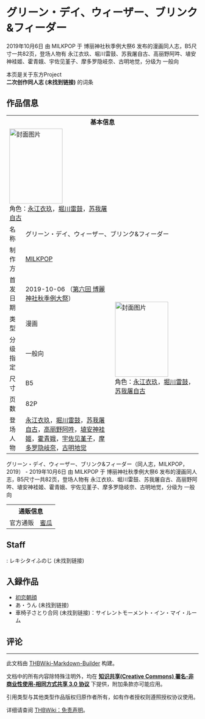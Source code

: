 # グリーン・デイ、ウィーザー、ブリンク&フィーダー

<!-- source html: G:\repos\THBWiki-Markdown-Builder\THBWikiMarkdown\Temp\main\2\2b\ns0%3A%E3%82%B0%E3%83%AA%E3%83%BC%E3%83%B3%E3%83%BB%E3%83%87%E3%82%A4%E3%80%81%E3%82%A6%E3%82%A3%E3%83%BC%E3%82%B6%E3%83%BC%E3%80%81%E3%83%96%E3%83%AA%E3%83%B3%E3%82%AF%26%E3%83%95%E3%82%A3%E3%83%BC%E3%83%80%E3%83%BC.html -->

2019年10月6日 由 MILKPOP 于 博丽神社秋季例大祭6 发布的漫画同人志，B5尺寸一共82页，登场人物有 永江衣玖、堀川雷鼓、苏我屠自古、高丽野阿吽、埴安神袿姬、霍青娥、宇佐见堇子、摩多罗隐岐奈、古明地觉，分级为 一般向

本页是关于东方Project  
 **二次创作同人志 (未找到链接)** 的词条

## 作品信息

<table><tbody><tr><th colspan="3">基本信息</th></tr><tr><td class="cover-artwork-mobile" colspan="2"><a href="./文件-グリーン・デイ、ウィーザー、ブリンク&フィーダー封面.jpg.md" class="image" title="封面图片"><img alt="封面图片" src="https://upload.thwiki.cc/thumb/e/ea/%E3%82%B0%E3%83%AA%E3%83%BC%E3%83%B3%E3%83%BB%E3%83%87%E3%82%A4%E3%80%81%E3%82%A6%E3%82%A3%E3%83%BC%E3%82%B6%E3%83%BC%E3%80%81%E3%83%96%E3%83%AA%E3%83%B3%E3%82%AF%26%E3%83%95%E3%82%A3%E3%83%BC%E3%83%80%E3%83%BC%E5%B0%81%E9%9D%A2.jpg/139px-%E3%82%B0%E3%83%AA%E3%83%BC%E3%83%B3%E3%83%BB%E3%83%87%E3%82%A4%E3%80%81%E3%82%A6%E3%82%A3%E3%83%BC%E3%82%B6%E3%83%BC%E3%80%81%E3%83%96%E3%83%AA%E3%83%B3%E3%82%AF%26%E3%83%95%E3%82%A3%E3%83%BC%E3%83%80%E3%83%BC%E5%B0%81%E9%9D%A2.jpg" decoding="async" loading="lazy" width="139" height="196" srcset="https://upload.thwiki.cc/thumb/e/ea/%E3%82%B0%E3%83%AA%E3%83%BC%E3%83%B3%E3%83%BB%E3%83%87%E3%82%A4%E3%80%81%E3%82%A6%E3%82%A3%E3%83%BC%E3%82%B6%E3%83%BC%E3%80%81%E3%83%96%E3%83%AA%E3%83%B3%E3%82%AF%26%E3%83%95%E3%82%A3%E3%83%BC%E3%83%80%E3%83%BC%E5%B0%81%E9%9D%A2.jpg/208px-%E3%82%B0%E3%83%AA%E3%83%BC%E3%83%B3%E3%83%BB%E3%83%87%E3%82%A4%E3%80%81%E3%82%A6%E3%82%A3%E3%83%BC%E3%82%B6%E3%83%BC%E3%80%81%E3%83%96%E3%83%AA%E3%83%B3%E3%82%AF%26%E3%83%95%E3%82%A3%E3%83%BC%E3%83%80%E3%83%BC%E5%B0%81%E9%9D%A2.jpg 1.5x, https://upload.thwiki.cc/thumb/e/ea/%E3%82%B0%E3%83%AA%E3%83%BC%E3%83%B3%E3%83%BB%E3%83%87%E3%82%A4%E3%80%81%E3%82%A6%E3%82%A3%E3%83%BC%E3%82%B6%E3%83%BC%E3%80%81%E3%83%96%E3%83%AA%E3%83%B3%E3%82%AF%26%E3%83%95%E3%82%A3%E3%83%BC%E3%83%80%E3%83%BC%E5%B0%81%E9%9D%A2.jpg/278px-%E3%82%B0%E3%83%AA%E3%83%BC%E3%83%B3%E3%83%BB%E3%83%87%E3%82%A4%E3%80%81%E3%82%A6%E3%82%A3%E3%83%BC%E3%82%B6%E3%83%BC%E3%80%81%E3%83%96%E3%83%AA%E3%83%B3%E3%82%AF%26%E3%83%95%E3%82%A3%E3%83%BC%E3%83%80%E3%83%BC%E5%B0%81%E9%9D%A2.jpg 2x" data-file-width="319" data-file-height="450"></a><div class="cover-char">角色：<a href="./永江衣玖.md" title="永江衣玖">永江衣玖</a>，<a href="./堀川雷鼓.md" title="堀川雷鼓">堀川雷鼓</a>，<a href="./苏我屠自古.md" title="苏我屠自古">苏我屠自古</a></div></td>
</tr><tr><td class="label">名称</td><td colspan="2"> グリーン・デイ、ウィーザー、ブリンク&#38;フィーダー </td></tr><tr><td class="label">制作方</td><td><a href="./MILKPOP.md" title="MILKPOP">MILKPOP</a></td><td class="cover-artwork" rowspan="7" style="min-width:196px;"><a href="./文件-グリーン・デイ、ウィーザー、ブリンク&フィーダー封面.jpg.md" class="image" title="封面图片"><img alt="封面图片" src="https://upload.thwiki.cc/thumb/e/ea/%E3%82%B0%E3%83%AA%E3%83%BC%E3%83%B3%E3%83%BB%E3%83%87%E3%82%A4%E3%80%81%E3%82%A6%E3%82%A3%E3%83%BC%E3%82%B6%E3%83%BC%E3%80%81%E3%83%96%E3%83%AA%E3%83%B3%E3%82%AF%26%E3%83%95%E3%82%A3%E3%83%BC%E3%83%80%E3%83%BC%E5%B0%81%E9%9D%A2.jpg/139px-%E3%82%B0%E3%83%AA%E3%83%BC%E3%83%B3%E3%83%BB%E3%83%87%E3%82%A4%E3%80%81%E3%82%A6%E3%82%A3%E3%83%BC%E3%82%B6%E3%83%BC%E3%80%81%E3%83%96%E3%83%AA%E3%83%B3%E3%82%AF%26%E3%83%95%E3%82%A3%E3%83%BC%E3%83%80%E3%83%BC%E5%B0%81%E9%9D%A2.jpg" decoding="async" loading="lazy" width="139" height="196" srcset="https://upload.thwiki.cc/thumb/e/ea/%E3%82%B0%E3%83%AA%E3%83%BC%E3%83%B3%E3%83%BB%E3%83%87%E3%82%A4%E3%80%81%E3%82%A6%E3%82%A3%E3%83%BC%E3%82%B6%E3%83%BC%E3%80%81%E3%83%96%E3%83%AA%E3%83%B3%E3%82%AF%26%E3%83%95%E3%82%A3%E3%83%BC%E3%83%80%E3%83%BC%E5%B0%81%E9%9D%A2.jpg/208px-%E3%82%B0%E3%83%AA%E3%83%BC%E3%83%B3%E3%83%BB%E3%83%87%E3%82%A4%E3%80%81%E3%82%A6%E3%82%A3%E3%83%BC%E3%82%B6%E3%83%BC%E3%80%81%E3%83%96%E3%83%AA%E3%83%B3%E3%82%AF%26%E3%83%95%E3%82%A3%E3%83%BC%E3%83%80%E3%83%BC%E5%B0%81%E9%9D%A2.jpg 1.5x, https://upload.thwiki.cc/thumb/e/ea/%E3%82%B0%E3%83%AA%E3%83%BC%E3%83%B3%E3%83%BB%E3%83%87%E3%82%A4%E3%80%81%E3%82%A6%E3%82%A3%E3%83%BC%E3%82%B6%E3%83%BC%E3%80%81%E3%83%96%E3%83%AA%E3%83%B3%E3%82%AF%26%E3%83%95%E3%82%A3%E3%83%BC%E3%83%80%E3%83%BC%E5%B0%81%E9%9D%A2.jpg/278px-%E3%82%B0%E3%83%AA%E3%83%BC%E3%83%B3%E3%83%BB%E3%83%87%E3%82%A4%E3%80%81%E3%82%A6%E3%82%A3%E3%83%BC%E3%82%B6%E3%83%BC%E3%80%81%E3%83%96%E3%83%AA%E3%83%B3%E3%82%AF%26%E3%83%95%E3%82%A3%E3%83%BC%E3%83%80%E3%83%BC%E5%B0%81%E9%9D%A2.jpg 2x" data-file-width="319" data-file-height="450"></a><div class="cover-char">角色：<a href="./永江衣玖.md" title="永江衣玖">永江衣玖</a>，<a href="./堀川雷鼓.md" title="堀川雷鼓">堀川雷鼓</a>，<a href="./苏我屠自古.md" title="苏我屠自古">苏我屠自古</a></div></td>
</tr><tr><td class="label">首发日期</td><td>2019-10-06&#160;（<a href="/展会作品列表?e=%E5%8D%9A%E4%B8%BD%E7%A5%9E%E7%A4%BE%E7%A7%8B%E5%AD%A3%E4%BE%8B%E5%A4%A7%E7%A5%AD%236">第六回 博麗神社秋季例大祭</a>）</td></tr><tr><td class="label">类型</td><td>漫画</td></tr><tr><td class="label">分级指定</td><td>一般向</td></tr><tr><td class="label">尺寸</td><td>B5</td></tr><tr><td class="label">页数</td><td>82P</td></tr><tr><td class="label">登场人物</td><td><a href="./永江衣玖.md" title="永江衣玖">永江衣玖</a>，<a href="./堀川雷鼓.md" title="堀川雷鼓">堀川雷鼓</a>，<a href="./苏我屠自古.md" title="苏我屠自古">苏我屠自古</a>，<a href="./高丽野阿吽.md" title="高丽野阿吽">高丽野阿吽</a>，<a href="./埴安神袿姬.md" title="埴安神袿姬">埴安神袿姬</a>，<a href="./霍青娥.md" title="霍青娥">霍青娥</a>，<a href="./宇佐见堇子.md" title="宇佐见堇子">宇佐见堇子</a>，<a href="./摩多罗隐岐奈.md" title="摩多罗隐岐奈">摩多罗隐岐奈</a>，<a href="./古明地觉.md" title="古明地觉">古明地觉</a></td></tr></tbody></table>

グリーン・デイ、ウィーザー、ブリンク&amp;フィーダー（同人志，MILKPOP，2019） - 2019年10月6日 由 MILKPOP 于 博丽神社秋季例大祭6 发布的漫画同人志，B5尺寸一共82页，登场人物有 永江衣玖、堀川雷鼓、苏我屠自古、高丽野阿吽、埴安神袿姬、霍青娥、宇佐见堇子、摩多罗隐岐奈、古明地觉，分级为 一般向

<table><tbody><tr><th colspan="3">通贩信息</th></tr><tr><td class="label">官方通贩</td><td colspan="2"><a rel="nofollow" class="external text" href="https://www.melonbooks.co.jp/detail/detail.php?product_id=563184">蜜瓜</a></td></tr></tbody></table>



## Staff
: レキシタイふのじ (未找到链接)


## 入録作品
- [初恋朝顔](./初恋朝顔.md)
- あ・うん (未找到链接)
- 車椅子さとり合同 (未找到链接)：サイレントモーメント・イン・マイ・ルーム


## 评论




---

此文档由 [THBWiki-Markdown-Builder](https://github.com/Delsin-Yu/THBWiki-Markdown-Builder) 构建。

文档中的所有内容除特殊注明外，均在 [**知识共享(Creative Commons) 署名-非商业性使用-相同方式共享 3.0 协议**](https://creativecommons.org/licenses/by-sa/3.0/deed.zh-hans) 下提供，附加条款亦可能应用。

引用类型与其他类型作品版权归原作者所有，如有作者授权则遵照授权协议使用。

详细请查阅 [THBWiki：免责声明](https://thbwiki.cc/THBWiki:%E5%85%8D%E8%B4%A3%E5%A3%B0%E6%98%8E)。

